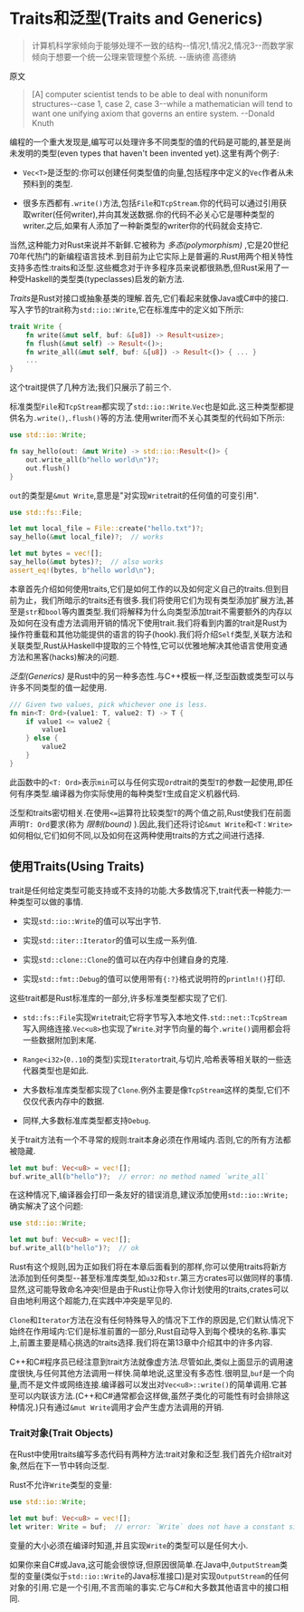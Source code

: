 # Traits和泛型(Traits and Generics)

> 计算机科学家倾向于能够处理不一致的结构--情况1,情况2,情况3--而数学家倾向于想要一个统一公理来管理整个系统.
> --唐纳德 高德纳

原文

> [A] computer scientist tends to be able to deal with nonuniform structures--case 1, case 2, case 3--while a mathematician will tend to want one unifying axiom that governs an entire system.
> --Donald Knuth

编程的一个重大发现是,编写可以处理许多不同类型的值的代码是可能的,甚至是尚未发明的类型(even types that haven't been invented yet).这里有两个例子:

- `Vec<T>`是泛型的:你可以创建任何类型值的向量,包括程序中定义的`Vec`作者从未预料到的类型.

- 很多东西都有`.write()`方法,包括`File`和`TcpStream`.你的代码可以通过引用获取writer(任何writer),并向其发送数据.你的代码不必关心它是哪种类型的writer.之后,如果有人添加了一种新类型的writer你的代码就会支持它.

当然,这种能力对Rust来说并不新鲜.它被称为 *多态(polymorphism)* ,它是20世纪70年代热门的新编程语言技术.到目前为止它实际上是普遍的.Rust用两个相关特性支持多态性:traits和泛型.这些概念对于许多程序员来说都很熟悉,但Rust采用了一种受Haskell的类型类(typeclasses)启发的新方法.

*Traits*是Rust对接口或抽象基类的理解.首先,它们看起来就像Java或C#中的接口.写入字节的trait称为`std::io::Write`,它在标准库中的定义如下所示:

```Rust
trait Write {
    fn write(&mut self, buf: &[u8]) -> Result<usize>;
    fn flush(&mut self) -> Result<()>;
    fn write_all(&mut self, buf: &[u8]) -> Result<()> { ... }
    ...
}
```

这个trait提供了几种方法;我们只展示了前三个.

标准类型`File`和`TcpStream`都实现了`std::io::Write`.`Vec`也是如此.这三种类型都提供名为`.write()`,`.flush()`等的方法.使用writer而不关心其类型的代码如下所示:

```Rust
use std::io::Write;

fn say_hello(out: &mut Write) -> std::io::Result<()> {
    out.write_all(b"hello world\n")?;
    out.flush()
}
```

`out`的类型是`&mut Write`,意思是"对实现`Write`trait的任何值的可变引用".

```Rust
use std::fs::File;

let mut local_file = File::create("hello.txt")?;
say_hello(&mut local_file)?;  // works

let mut bytes = vec![];
say_hello(&mut bytes)?;  // also works
assert_eq!(bytes, b"hello world\n");
```

本章首先介绍如何使用traits,它们是如何工作的以及如何定义自己的traits.但到目前为止，我们所暗示的traits还有很多.我们将使用它们为现有类型添加扩展方法,甚至是`str`和`bool`等内置类型.我们将解释为什么向类型添加trait不需要额外的内存以及如何在没有虚方法调用开销的情况下使用trait.我们将看到内置的trait是Rust为操作符重载和其他功能提供的语言的钩子(hook).我们将介绍`Self`类型,关联方法和关联类型,Rust从Haskell中提取的三个特性,它可以优雅地解决其他语言使用变通方法和黑客(hacks)解决的问题.

*泛型(Generics)* 是Rust中的另一种多态性.与C++模板一样,泛型函数或类型可以与许多不同类型的值一起使用.

```Rust
/// Given two values, pick whichever one is less.
fn min<T: Ord>(value1: T, value2: T) -> T {
    if value1 <= value2 {
        value1
    } else {
        value2
    }
}
```

此函数中的`<T: Ord>`表示`min`可以与任何实现`Ord`trait的类型`T`的参数一起使用,即任何有序类型.编译器为你实际使用的每种类型`T`生成自定义机器代码.

泛型和traits密切相关.在使用`<=`运算符比较类型`T`的两个值之前,Rust使我们在前面声明`T: Ord`要求(称为 *限制(bound)* ).因此,我们还将讨论`&mut Write`和`<T：Write>`如何相似,它们如何不同,以及如何在这两种使用traits的方式之间进行选择.

## 使用Traits(Using Traits)

trait是任何给定类型可能支持或不支持的功能.大多数情况下,trait代表一种能力:一种类型可以做的事情.

- 实现`std::io::Write`的值可以写出字节.

- 实现`std::iter::Iterator`的值可以生成一系列值.

- 实现`std::clone::Clone`的值可以在内存中创建自身的克隆.

- 实现`std::fmt::Debug`的值可以使用带有`{:?}`格式说明符的`println!()`打印.

这些trait都是Rust标准库的一部分,许多标准类型都实现了它们.

- `std::fs::File`实现`Write`trait;它将字节写入本地文件.`std::net::TcpStream`写入网络连接.`Vec<u8>`也实现了`Write`.对字节向量的每个`.write()`调用都会将一些数据附加到末尾.

- `Range<i32>`(`0..10`的类型)实现`Iterator`trait,与切片,哈希表等相关联的一些迭代器类型也是如此.

- 大多数标准库类型都实现了`Clone`.例外主要是像`TcpStream`这样的类型,它们不仅仅代表内存中的数据.

- 同样,大多数标准库类型都支持`Debug`.

关于trait方法有一个不寻常的规则:trait本身必须在作用域内.否则,它的所有方法都被隐藏.

```Rust
let mut buf: Vec<u8> = vec![];
buf.write_all(b"hello")?;  // error: no method named `write_all`
```

在这种情况下,编译器会打印一条友好的错误消息,建议添加使用`std::io::Write;`确实解决了这个问题:

```Rust
use std::io::Write;

let mut buf: Vec<u8> = vec![];
buf.write_all(b"hello")?;  // ok
```

Rust有这个规则,因为正如我们将在本章后面看到的那样,你可以使用traits将新方法添加到任何类型--甚至标准库类型,如`u32`和`str`.第三方crates可以做同样的事情.显然,这可能导致命名冲突!但是由于Rust让你导入你计划使用的traits,crates可以自由地利用这个超能力,在实践中冲突是罕见的.

`Clone`和`Iterator`方法在没有任何特殊导入的情况下工作的原因是,它们默认情况下始终在作用域内:它们是标准前置的一部分,Rust自动导入到每个模块的名称.事实上,前置主要是精心挑选的traits选择.我们将在第13章中介绍其中的许多内容.

C++和C#程序员已经注意到trait方法就像虚方法.尽管如此,类似上面显示的调用速度很快,与任何其他方法调用一样快.简单地说,这里没有多态性.很明显,`buf`是一个向量,而不是文件或网络连接.编译器可以发出对`Vec<u8>::write()`的简单调用.它甚至可以内联该方法.(C++和C#通常都会这样做,虽然子类化的可能性有时会排除这种情况.)只有通过`&mut Write`调用才会产生虚方法调用的开销.

### Trait对象(Trait Objects)

在Rust中使用traits编写多态代码有两种方法:trait对象和泛型.我们首先介绍trait对象,然后在下一节中转向泛型.

Rust不允许`Write`类型的变量:

```Rust
use std::io::Write;

let mut buf: Vec<u8> = vec![];
let writer: Write = buf;  // error: `Write` does not have a constant size
```

变量的大小必须在编译时知道,并且实现`Write`的类型可以是任何大小.

如果你来自C#或Java,这可能会很惊讶,但原因很简单.在Java中,`OutputStream`类型的变量(类似于`std::io::Write`的Java标准接口)是对实现`OutputStream`的任何对象的引用.它是一个引用,不言而喻的事实.它与C#和大多数其他语言中的接口相同.
